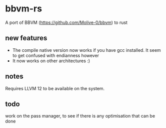 # bbvm-rs

A port of BBVM (https://github.com/Molive-0/bbvm) to rust

## new features
 * The compile native version now works if you have gcc installed. It seem to get confused with endianness however  
 * It now works on other architectures :)

## notes
Requires LLVM 12 to be available on the system.

## todo
work on the pass manager, to see if there is any optimisation that can be done
